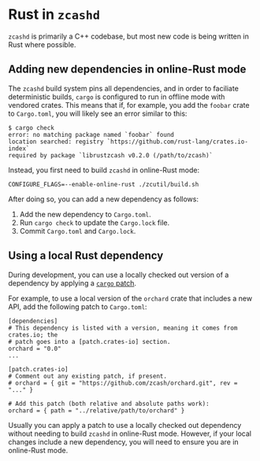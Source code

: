 # Rust in `zcashd`

`zcashd` is primarily a C++ codebase, but most new code is being written in Rust
where possible.

## Adding new dependencies in online-Rust mode

The `zcashd` build system pins all dependencies, and in order to faciliate
deterministic builds, `cargo` is configured to run in offline mode with vendored
crates. This means that if, for example, you add the `foobar` crate to
`Cargo.toml`, you will likely see an error similar to this:

```
$ cargo check
error: no matching package named `foobar` found
location searched: registry `https://github.com/rust-lang/crates.io-index`
required by package `librustzcash v0.2.0 (/path/to/zcash)`
```

Instead, you first need to build `zcashd` in online-Rust mode:
```
CONFIGURE_FLAGS=--enable-online-rust ./zcutil/build.sh
```

After doing so, you can add a new dependency as follows:

1. Add the new dependency to `Cargo.toml`.
2. Run `cargo check` to update the `Cargo.lock` file.
3. Commit `Cargo.toml` and `Cargo.lock`.

## Using a local Rust dependency

During development, you can use a locally checked out version of a dependency
by applying a [`cargo` patch](https://doc.rust-lang.org/cargo/reference/overriding-dependencies.html#the-patch-section).

For example, to use a local version of the `orchard` crate that includes a new
API, add the following patch to `Cargo.toml`:

```
[dependencies]
# This dependency is listed with a version, meaning it comes from crates.io; the
# patch goes into a [patch.crates-io] section.
orchard = "0.0"
...

[patch.crates-io]
# Comment out any existing patch, if present.
# orchard = { git = "https://github.com/zcash/orchard.git", rev = "..." }

# Add this patch (both relative and absolute paths work):
orchard = { path = "../relative/path/to/orchard" }
```

Usually you can apply a patch to use a locally checked out dependency without
needing to build `zcashd` in online-Rust mode. However, if your local changes
include a new dependency, you will need to ensure you are in online-Rust mode.
